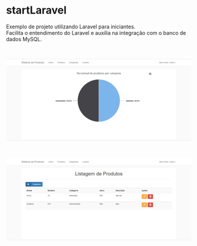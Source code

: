 # startLaravel

Exemplo de projeto utilizando Laravel para iniciantes. <br />
Facilita o entendimento do Laravel e auxilia na integração com o banco de dados MySQL.

<br />

![](img1.png)

<br />

![](img2.png)